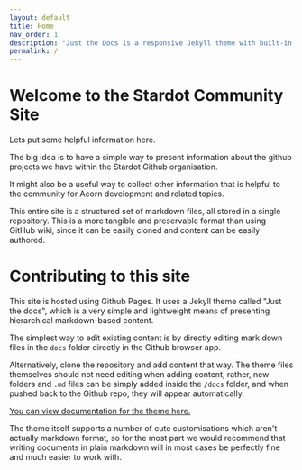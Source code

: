 ```yaml
---
layout: default
title: Home
nav_order: 1
description: "Just the Docs is a responsive Jekyll theme with built-in search that is easily customizable and hosted on GitHub Pages."
permalink: /
---
```


# Welcome to the Stardot Community Site

Lets put some helpful information here.

The big idea is to have a simple way to present information about the github projects we have within the Stardot Github organisation.

It might also be a useful way to collect other information that is helpful to the community for Acorn development and related topics.

This entire site is a structured set of markdown files, all stored in a single repository. This is a more tangible and preservable format than using GitHub wiki, since it can be easily cloned and content can be easily authored.

# Contributing to this site

This site is hosted using Github Pages. It uses a Jekyll theme called "Just the docs", which is a very simple and lightweight means of presenting hierarchical markdown-based content.  

The simplest way to edit existing content is by directly editing mark down files in the `docs` folder directly in the Github browser app.

Alternatively, clone the repository and add content that way. The theme files themselves should not need editing when adding content, rather, new folders and `.md` files can be simply added inside the `/docs` folder, and when pushed back to the Github repo, they will appear automatically. 

[You can view documentation for the theme here.](https://github.com/pmarsceill/just-the-docs)

The theme itself supports a number of cute customisations which aren't actually markdown format, so for the most part we would recommend that writing documents in plain markdown will in most cases be perfectly fine and much easier to work with.
